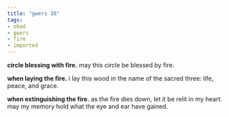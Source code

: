 ```yaml
---
title: "gwers 38"
tags:
- obod
- gwers
- fire
- imported
---
```


**circle blessing with fire.** may this circle be blessed by fire.

**when laying the fire.** i lay this wood in the name of the sacred three: life, peace, and grace.

**when extinguishing the fire.** as the fire dies down, let it be relit in my heart. may my memory hold what the eye and ear have gained.